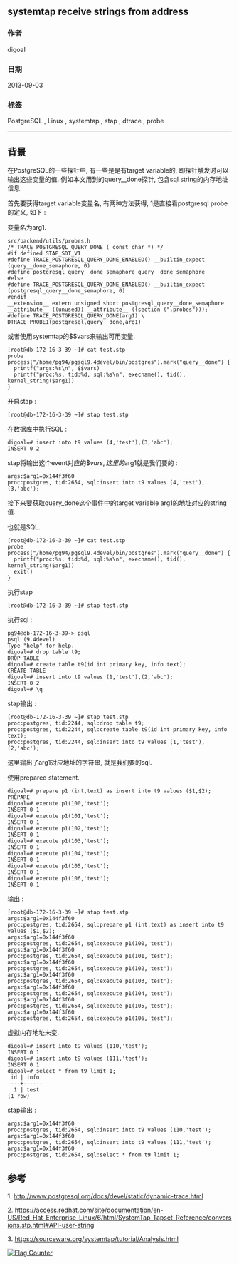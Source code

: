 ## systemtap receive strings from address    
                                                                       
### 作者                                                                       
digoal                                                                       
                                                                       
### 日期                                                                       
2013-09-03                                                                     
                                                                       
### 标签                                                                       
PostgreSQL , Linux , systemtap , stap , dtrace , probe               
                                                                       
----                                                                       
                                                                       
## 背景                
在PostgreSQL的一些探针中, 有一些是是有target variable的, 即探针触发时可以输出这些变量的值. 例如本文用到的query__done探针, 包含sql string的内存地址信息.  
  
首先要获得target variable变量名, 有两种方法获得, 1是直接看postgresql probe的定义, 如下 :   
  
变量名为arg1.  
  
```  
src/backend/utils/probes.h  
/* TRACE_POSTGRESQL_QUERY_DONE ( const char *) */  
#if defined STAP_SDT_V1  
#define TRACE_POSTGRESQL_QUERY_DONE_ENABLED() __builtin_expect (query__done_semaphore, 0)  
#define postgresql_query__done_semaphore query__done_semaphore  
#else  
#define TRACE_POSTGRESQL_QUERY_DONE_ENABLED() __builtin_expect (postgresql_query__done_semaphore, 0)  
#endif  
__extension__ extern unsigned short postgresql_query__done_semaphore __attribute__ ((unused)) __attribute__ ((section (".probes")));  
#define TRACE_POSTGRESQL_QUERY_DONE(arg1) \  
DTRACE_PROBE1(postgresql,query__done,arg1)  
```  
  
或者使用systemtap的$$vars来输出可用变量.  
  
```  
[root@db-172-16-3-39 ~]# cat test.stp  
probe process("/home/pg94/pgsql9.4devel/bin/postgres").mark("query__done") {  
  printf("args:%s\n", $$vars)  
  printf("proc:%s, tid:%d, sql:%s\n", execname(), tid(), kernel_string($arg1))  
}  
```  
  
开启stap :   
  
```  
[root@db-172-16-3-39 ~]# stap test.stp   
```  
  
在数据库中执行SQL :   
  
```  
digoal=# insert into t9 values (4,'test'),(3,'abc');  
INSERT 0 2  
```  
  
stap将输出这个event对应的$$vars, 这里的$arg1就是我们要的 :   
  
```  
args:$arg1=0x144f3f60  
proc:postgres, tid:2654, sql:insert into t9 values (4,'test'),(3,'abc');  
```  
  
接下来要获取query_done这个事件中的target variable arg1的地址对应的string值.  
  
也就是SQL.  
  
```  
[root@db-172-16-3-39 ~]# cat test.stp   
probe process("/home/pg94/pgsql9.4devel/bin/postgres").mark("query__done") {  
  printf("proc:%s, tid:%d, sql:%s\n", execname(), tid(), kernel_string($arg1))  
  exit()  
}  
```  
  
执行stap  
  
```  
[root@db-172-16-3-39 ~]# stap test.stp  
```  
  
执行sql :   
  
```  
pg94@db-172-16-3-39-> psql  
psql (9.4devel)  
Type "help" for help.  
digoal=# drop table t9;  
DROP TABLE  
digoal=# create table t9(id int primary key, info text);  
CREATE TABLE  
digoal=# insert into t9 values (1,'test'),(2,'abc');  
INSERT 0 2  
digoal=# \q  
```  
  
stap输出 :   
  
```  
[root@db-172-16-3-39 ~]# stap test.stp   
proc:postgres, tid:2244, sql:drop table t9;  
proc:postgres, tid:2244, sql:create table t9(id int primary key, info text);  
proc:postgres, tid:2244, sql:insert into t9 values (1,'test'),(2,'abc');  
```  
  
这里输出了arg1对应地址的字符串, 就是我们要的sql.  
  
使用prepared statement.  
  
```  
digoal=# prepare p1 (int,text) as insert into t9 values ($1,$2);  
PREPARE  
digoal=# execute p1(100,'test');  
INSERT 0 1  
digoal=# execute p1(101,'test');  
INSERT 0 1  
digoal=# execute p1(102,'test');  
INSERT 0 1  
digoal=# execute p1(103,'test');  
INSERT 0 1  
digoal=# execute p1(104,'test');  
INSERT 0 1  
digoal=# execute p1(105,'test');  
INSERT 0 1  
digoal=# execute p1(106,'test');  
INSERT 0 1  
```  
  
输出 :   
  
```  
[root@db-172-16-3-39 ~]# stap test.stp   
args:$arg1=0x144f3f60  
proc:postgres, tid:2654, sql:prepare p1 (int,text) as insert into t9 values ($1,$2);  
args:$arg1=0x144f3f60  
proc:postgres, tid:2654, sql:execute p1(100,'test');  
args:$arg1=0x144f3f60  
proc:postgres, tid:2654, sql:execute p1(101,'test');  
args:$arg1=0x144f3f60  
proc:postgres, tid:2654, sql:execute p1(102,'test');  
args:$arg1=0x144f3f60  
proc:postgres, tid:2654, sql:execute p1(103,'test');  
args:$arg1=0x144f3f60  
proc:postgres, tid:2654, sql:execute p1(104,'test');  
args:$arg1=0x144f3f60  
proc:postgres, tid:2654, sql:execute p1(105,'test');  
args:$arg1=0x144f3f60  
proc:postgres, tid:2654, sql:execute p1(106,'test');  
```  
  
虚拟内存地址未变.  
  
```  
digoal=# insert into t9 values (110,'test');  
INSERT 0 1  
digoal=# insert into t9 values (111,'test');  
INSERT 0 1  
digoal=# select * from t9 limit 1;  
 id | info   
----+------  
  1 | test  
(1 row)  
```  
  
stap输出 :   
  
```  
args:$arg1=0x144f3f60  
proc:postgres, tid:2654, sql:insert into t9 values (110,'test');  
args:$arg1=0x144f3f60  
proc:postgres, tid:2654, sql:insert into t9 values (111,'test');  
args:$arg1=0x144f3f60  
proc:postgres, tid:2654, sql:select * from t9 limit 1;  
```  
  
## 参考  
1\. http://www.postgresql.org/docs/devel/static/dynamic-trace.html  
  
2\. https://access.redhat.com/site/documentation/en-US/Red_Hat_Enterprise_Linux/6/html/SystemTap_Tapset_Reference/conversions.stp.html#API-user-string  
  
3\. https://sourceware.org/systemtap/tutorial/Analysis.html  
    
  
<a rel="nofollow" href="http://info.flagcounter.com/h9V1"  ><img src="http://s03.flagcounter.com/count/h9V1/bg_FFFFFF/txt_000000/border_CCCCCC/columns_2/maxflags_12/viewers_0/labels_0/pageviews_0/flags_0/"  alt="Flag Counter"  border="0"  ></a>  
  
